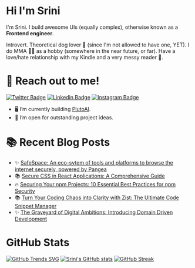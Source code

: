 # Hi I'm Srini

I'm Srini. I build awesome UIs (equally complex), otherwise known as a **Frontend engineer**.

Introvert. Theoretical dog lover 🐶 (since I'm not allowed to have one, YET). I do MMA 🥷🏼 as a hobby (somewhere in the near future, or far). Have a love/hate relationship with my Kindle and a very messy reader 📖.

# 🚀 Reach out to me!

[![Twitter Badge](https://img.shields.io/badge/-@sriniously-1ca0f1?style=flat&labelColor=1ca0f1&logo=twitter&logoColor=white&link=https://twitter.com/sriniously)](https://twitter.com/sriniously) [![Linkedin Badge](https://img.shields.io/badge/k-srinivas53168-0e76a8?style=flat&labelColor=0e76a8&logo=linkedin&logoColor=white)](https://www.linkedin.com/in/k-srinivas53168/) [![Instagram Badge](https://img.shields.io/badge/-@srini53168-e84393?style=flat&labelColor=e84393&logo=instagram&logoColor=white)](https://instagram.com/srini53168)

- 🖥️ I’m currently building [PlutoAI](https://www.plutoai.in/).
- 🔭 I’m open for outstanding project ideas.

# 📚 Recent Blog Posts
<!-- BLOGPOSTS:START -->
 - ✨ [SafeSpace: An eco-sytem of tools and platforms to browse the internet securely, powered by Pangea](https://srini-dev.hashnode.dev/safespace-an-eco-sytem-of-tools-and-platforms-to-browse-the-internet-securely-powered-by-pangea)
 - 📚 [Secure CSS in React Applications: A Comprehensive Guide](https://srini-dev.hashnode.dev/secure-css-in-react-applications-a-comprehensive-guide)
 - 🔥 [Securing Your npm Projects: 10 Essential Best Practices for npm Security](https://srini-dev.hashnode.dev/securing-your-npm-projects-10-essential-best-practices-for-npm-security)
 - 📚 [Turn Your Coding Chaos into Clarity with Zist: The Ultimate Code Snippet Manager](https://srini-dev.hashnode.dev/turn-your-coding-chaos-into-clarity-with-zist-the-ultimate-code-snippet-manager)
 - ✨ [The Graveyard of Digital Ambitions: Introducing Domain Driven Development](https://srini-dev.hashnode.dev/the-graveyard-of-digital-ambitions-introducing-domain-driven-development)<!-- BLOGPOSTS:END -->


# GitHub Stats
[![GitHub Trends SVG](https://api.githubtrends.io/user/svg/hellskater/langs)](https://githubtrends.io)
[![Srini's GitHub stats](https://github-readme-stats.vercel.app/api?username=hellskater)](https://github.com/anuraghazra/github-readme-stats)
[![GitHub Streak](https://github-readme-streak-stats.herokuapp.com?user=hellskater)](https://git.io/streak-stats)
